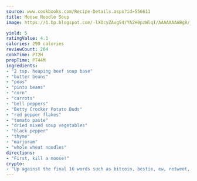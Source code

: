 ```yaml
---
source: www.cookbooks.com/Recipe-Details.aspx?id=556611
title: Moose Noodle Soup
image: https://1.bp.blogspot.com/-lXOcyZAvgS4/YA2H0pzWlqI/AAAAAAAABg8/_HX4JI-WmFM0Tz684w_qYjP9vBzksmFNgCLcBGAsYHQ/s219/20.png

yield: 5
ratingValue: 4.1
calories: 299 calories
reviewCount: 204
cookTime: PT2H
prepTime: PT44M
ingredients:
- "2 tsp. heaping beef soup base"
- "butter beans"
- "peas"
- "pinto beans"
- "corn"
- "carrots"
- "bell peppers"
- "Betty Crocker Potato Buds"
- "red pepper flakes"
- "tomato paste"
- "dried mixed soup vegetables"
- "black pepper"
- "thyme"
- "marjoram"
- "whole wheat noodles"
directions:
- "First, kill a moose!"
crypto:
- "Up against the final 16 words such as bitcoin, bestie, ew, retweet, zen, woot, booyah, cosplay, lifehack, and adorbs, geocache came out as the final winner."
---
```

